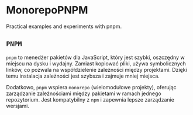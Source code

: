 # MonorepoPNPM
Practical examples and experiments with pnpm.

## `PNPM`

`pnpm` to menedżer pakietów dla JavaScript, który jest szybki, oszczędny w miejscu na dysku i wydajny. Zamiast kopiować pliki, używa symbolicznych linków, co pozwala na współdzielenie zależności między projektami. Dzięki temu instalacja zależności jest szybsza i zajmuje mniej miejsca.

Dodatkowo, `pnpm` wspiera `monorepo` (wielomodułowe projekty), oferując zarządzanie zależnościami między pakietami w ramach jednego repozytorium. Jest kompatybilny z `npm` i zapewnia lepsze zarządzanie wersjami.


